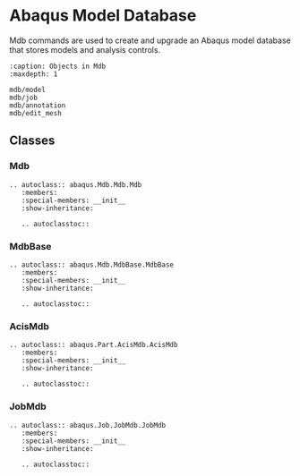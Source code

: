 # Abaqus Model Database

Mdb commands are used to create and upgrade an Abaqus model database that stores models and analysis controls.

```{toctree}
:caption: Objects in Mdb
:maxdepth: 1

mdb/model
mdb/job
mdb/annotation
mdb/edit_mesh
```

## Classes

### Mdb

```{eval-rst}
.. autoclass:: abaqus.Mdb.Mdb.Mdb
   :members:
   :special-members: __init__
   :show-inheritance:

   .. autoclasstoc::
```

### MdbBase

```{eval-rst}
.. autoclass:: abaqus.Mdb.MdbBase.MdbBase
   :members:
   :special-members: __init__
   :show-inheritance:

   .. autoclasstoc::
```

### AcisMdb

```{eval-rst}
.. autoclass:: abaqus.Part.AcisMdb.AcisMdb
   :members:
   :special-members: __init__
   :show-inheritance:

   .. autoclasstoc::
```

### JobMdb

```{eval-rst}
.. autoclass:: abaqus.Job.JobMdb.JobMdb
   :members:
   :special-members: __init__
   :show-inheritance:

   .. autoclasstoc::
```
